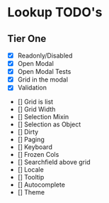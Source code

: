 # Lookup TODO's

## Tier One

- [x] Readonly/Disabled
- [x] Open Modal
- [x] Open Modal Tests
- [x] Grid in the modal
- [x] Validation
- [] Grid is list
- [] Grid Width
- [] Selection Mixin
- [] Selection as Object
- [] Dirty
- [] Paging
- [] Keyboard
- [] Frozen Cols
- [] Searchfield above grid
- [] Locale
- [] Tooltip
- [] Autocomplete
- [] Theme
